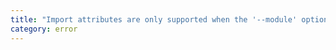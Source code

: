 ```yaml
---
title: "Import attributes are only supported when the '--module' option is set to 'esnext', 'nodenext', or 'preserve'."
category: error
---
```

